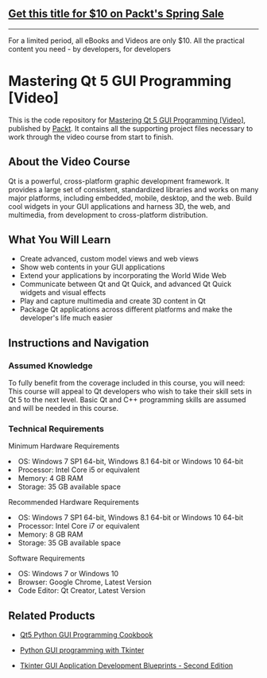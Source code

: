 ## [Get this title for $10 on Packt's Spring Sale](https://www.packt.com/V06431?utm_source=github&utm_medium=packt-github-repo&utm_campaign=spring_10_dollar_2022)
-----
For a limited period, all eBooks and Videos are only $10. All the practical content you need \- by developers, for developers

# Mastering Qt 5 GUI Programming [Video]
This is the code repository for [Mastering Qt 5 GUI Programming [Video]](https://www.packtpub.com/application-development/mastering-qt-5-gui-programming-video?utm_source=github&utm_medium=repository&utm_campaign=9781787287938), published by [Packt](https://www.packtpub.com/?utm_source=github). It contains all the supporting project files necessary to work through the video course from start to finish.
## About the Video Course
Qt is a powerful, cross-platform graphic development framework. It provides a large set of consistent, standardized libraries and works on many major platforms, including embedded, mobile, desktop, and the web. Build cool widgets in your GUI applications and harness 3D, the web, and multimedia, from development to cross-platform distribution.	

<H2>What You Will Learn</H2>
<DIV class=book-info-will-learn-text>
<UL>
<LI>Create advanced, custom model views and web views
<LI>Show web contents in your GUI applications
<LI>Extend your applications by incorporating the World Wide Web
<LI>Communicate between Qt and Qt Quick, and advanced Qt Quick widgets and visual effects
<LI>Play and capture multimedia and create 3D content in Qt
<LI>Package Qt applications across different platforms and make the developer's life much easier</LI></UL></DIV>

## Instructions and Navigation
### Assumed Knowledge
To fully benefit from the coverage included in this course, you will need:<br/>
This course will appeal to Qt developers who wish to take their skill sets in Qt 5 to the next level. Basic Qt and C++ programming skills are assumed and will be needed in this course.	
### Technical Requirements

Minimum Hardware Requirements<br/>
<LI>OS: Windows 7 SP1 64-bit, Windows 8.1 64-bit or Windows 10 64-bit
<LI>Processor: Intel Core i5 or equivalent
<LI>Memory: 4 GB RAM
<LI>Storage: 35 GB available space

Recommended Hardware Requirements<br/>
<LI>OS: Windows 7 SP1 64-bit, Windows 8.1 64-bit or Windows 10 64-bit
<LI>Processor: Intel Core i7 or equivalent
<LI>Memory: 8 GB RAM
<LI>Storage: 35 GB available space

Software Requirements<br/>
<LI>OS: Windows 7 or Windows 10
<LI>Browser: Google Chrome, Latest Version
<LI>Code Editor: Qt Creator, Latest Version


## Related Products
* [Qt5 Python GUI Programming Cookbook](https://www.packtpub.com/application-development/qt5-python-gui-programming-cookbook?utm_source=github&utm_medium=repository&utm_campaign=9781788831000)

* [Python GUI programming with Tkinter](https://www.packtpub.com/application-development/python-gui-programming-tkinter?utm_source=github&utm_medium=repository&utm_campaign=9781788835886)

* [Tkinter GUI Application Development Blueprints - Second Edition](https://www.packtpub.com/application-development/tkinter-gui-application-development-blueprints-second-edition?utm_source=github&utm_medium=repository&utm_campaign=9781788837460)

